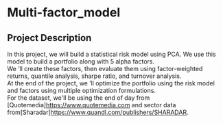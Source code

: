 # **Multi-factor_model**

## **Project Description**

In this project, we will build a statistical risk model using PCA. We use this model to build a portfolio along with 5 alpha factors.\
We ’ll create these factors, then evaluate them using factor-weighted returns, quantile analysis, sharpe ratio, and turnover analysis.\
At the end of the project, we ’ll optimize the portfolio using the risk model and factors using multiple optimization formulations.\
For the dataset, we'll be using the end of day from [Quotemedia]https://www.quotemedia.com and sector data from[Sharadar]https://www.quandl.com/publishers/SHARADAR.
